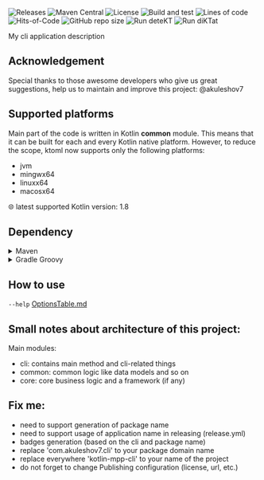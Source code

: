 ![Releases](https://img.shields.io/github/v/release/akuleshov7/ktoml)
![Maven Central](https://img.shields.io/maven-central/v/com.akuleshov7/ktoml-core)
![License](https://img.shields.io/github/license/akuleshov7/ktoml)
![Build and test](https://github.com/akuleshov7/ktoml/actions/workflows/build_and_test.yml/badge.svg?branch=main)
![Lines of code](https://img.shields.io/tokei/lines/github/akuleshov7/ktoml)
![Hits-of-Code](https://hitsofcode.com/github/akuleshov7/ktoml?branch=main)
![GitHub repo size](https://img.shields.io/github/repo-size/akuleshov7/ktoml)
![Run deteKT](https://github.com/akuleshov7/ktoml/actions/workflows/detekt.yml/badge.svg?branch=main)
![Run diKTat](https://github.com/akuleshov7/ktoml/actions/workflows/diktat.yml/badge.svg?branch=main)

My cli application description

## Acknowledgement
Special thanks to those awesome developers who give us great suggestions, help us to maintain and improve this project:
@akuleshov7

## Supported platforms
Main part of the code is written in Kotlin **common** module. This means that it can be built for each and every Kotlin native platform.
However, to reduce the scope, ktoml now supports only the following platforms:
- jvm
- mingwx64
- linuxx64
- macosx64

:globe_with_meridians: latest supported Kotlin version: 1.8

## Dependency
<details>
<summary>Maven</summary>

```pom
<dependency>
</dependency>
```
</details>

<details>
<summary>Gradle Groovy</summary>

```groovy
implementation 

```
</details>

## How to use
`--help`
[OptionsTable.md](OptionsTable.md)

## Small notes about architecture of this project:
Main modules:
- cli: contains main method and cli-related things
- common: common logic like data models and so on
- core: core business logic and a framework (if any)

## Fix me:
- need to support generation of package name
- need to support usage of application name in releasing (release.yml)
- badges generation (based on the cli and package name)
- replace 'com.akuleshov7.cli' to your package domain name
- replace everywhere 'kotlin-mpp-cli' to your name of the project
- do not forget to change Publishing configuration (license, url, etc.)
